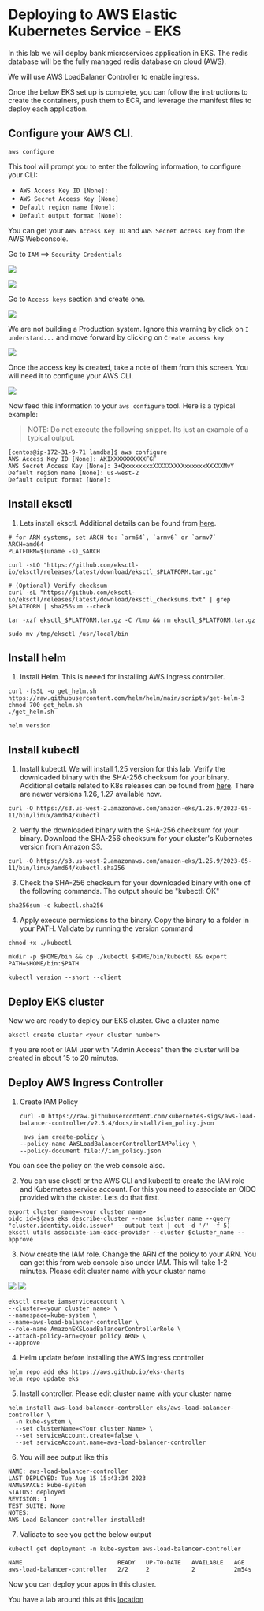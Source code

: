 # Deploying to AWS Elastic Kubernetes Service - EKS

In this lab we will deploy bank microservices application in EKS. The redis database will be the fully managed redis database on cloud (AWS).

We will use AWS LoadBalaner Controller to enable ingress.

Once the below EKS set up is complete, you can follow the instructions to create the containers, push them to ECR, and leverage the manifest files to deploy each application.


## Configure your AWS CLI.
```
aws configure
```
This tool will prompt you to enter the following information, to configure your CLI:
- `AWS Access Key ID [None]:`
- `AWS Secret Access Key [None]`
- `Default region name [None]:`
- `Default output format [None]:`

You can get your `AWS Access Key ID` and `AWS Secret Access Key` from the AWS Webconsole.

Go to `IAM` ==> `Security Credentials`

![](images/16a-lambda.png)

![](images/16-lambda.png)

Go to `Access keys` section and create one.

![](images/17-lambda.png)

We are not building a Production system. Ignore this warning by click on `I understand...` and move forward by clicking on `Create access key`

![](images/18-lambda.png)

Once the access key is created, take a note of them from this screen. You will need it to configure your AWS CLI.

![](images/19-lambda.png)

Now feed this information to your `aws configure` tool. Here is a typical example:

> NOTE: Do not execute the following snippet. Its just an example of a typical output.
```
[centos@ip-172-31-9-71 lamdba]$ aws configure
AWS Access Key ID [None]: AKIXXXXXXXXXXFGF
AWS Secret Access Key [None]: 3+QxxxxxxxxXXXXXXXXXxxxxxxXXXXXMvY
Default region name [None]: us-west-2
Default output format [None]:
```

## Install eksctl 

1.  Lets install eksctl. Additional details can be found from [here](https://github.com/eksctl-io/eksctl/blob/main/README.md#installation).

```
# for ARM systems, set ARCH to: `arm64`, `armv6` or `armv7`
ARCH=amd64
PLATFORM=$(uname -s)_$ARCH

curl -sLO "https://github.com/eksctl-io/eksctl/releases/latest/download/eksctl_$PLATFORM.tar.gz"

# (Optional) Verify checksum
curl -sL "https://github.com/eksctl-io/eksctl/releases/latest/download/eksctl_checksums.txt" | grep $PLATFORM | sha256sum --check

tar -xzf eksctl_$PLATFORM.tar.gz -C /tmp && rm eksctl_$PLATFORM.tar.gz

sudo mv /tmp/eksctl /usr/local/bin
```

## Install helm

1. Install Helm. This is neeed for installing AWS Ingress controller.
```
curl -fsSL -o get_helm.sh https://raw.githubusercontent.com/helm/helm/main/scripts/get-helm-3
chmod 700 get_helm.sh
./get_helm.sh

helm version
```

## Install kubectl 

1.  Install kubectl. We will install 1.25 version for this lab. Verify the downloaded binary with the SHA-256 checksum for your binary. Additional details related to K8s releases can be found from [here](https://kubernetes.io/releases/). There are newer versions 1.26, 1.27 available now.

```
curl -O https://s3.us-west-2.amazonaws.com/amazon-eks/1.25.9/2023-05-11/bin/linux/amd64/kubectl
```

2. Verify the downloaded binary with the SHA-256 checksum for your binary. Download the SHA-256 checksum for your cluster's Kubernetes version from Amazon S3.

```
curl -O https://s3.us-west-2.amazonaws.com/amazon-eks/1.25.9/2023-05-11/bin/linux/amd64/kubectl.sha256
```
3. Check the SHA-256 checksum for your downloaded binary with one of the following commands. The output should be "kubectl: OK"
```
sha256sum -c kubectl.sha256
```
4. Apply execute permissions to the binary. Copy the binary to a folder in your PATH. Validate by running the version command 

```
chmod +x ./kubectl

mkdir -p $HOME/bin && cp ./kubectl $HOME/bin/kubectl && export PATH=$HOME/bin:$PATH

kubectl version --short --client

```

## Deploy EKS cluster 

Now we are ready to deploy our EKS cluster. Give a cluster name 

```
eksctl create cluster <your cluster number>
```

If you are root or IAM user with "Admin Access" then the cluster will be created in about 15 to 20 minutes.


## Deploy AWS Ingress Controller
1. Create IAM Policy
    ```
    curl -O https://raw.githubusercontent.com/kubernetes-sigs/aws-load-balancer-controller/v2.5.4/docs/install/iam_policy.json

     aws iam create-policy \
    --policy-name AWSLoadBalancerControllerIAMPolicy \
    --policy-document file://iam_policy.json
    ```

You can see the policy on the web console also.

2. You can use eksctl or the AWS CLI and kubectl to create the IAM role and Kubernetes service account. For this you need to associate an OIDC provided with the cluster. Lets do that first.

  ```
  export cluster_name=<your cluster name>
  oidc_id=$(aws eks describe-cluster --name $cluster_name --query "cluster.identity.oidc.issuer" --output text | cut -d '/' -f 5)
  eksctl utils associate-iam-oidc-provider --cluster $cluster_name --approve
  ```

3. Now create the IAM role. Change the ARN of the policy to your ARN. You can get this from web console also under IAM.   This will take 1-2 minutes.
Please edit cluster name  with your cluster name

  ![](images/arn-search.png)
  ![](images/find-arn.png)


  ```
  eksctl create iamserviceaccount \
  --cluster=<your cluster name> \
  --namespace=kube-system \
  --name=aws-load-balancer-controller \
  --role-name AmazonEKSLoadBalancerControllerRole \
  --attach-policy-arn=<your policy ARN> \
  --approve
  ```
4. Helm update before installing the AWS ingress controller
```
helm repo add eks https://aws.github.io/eks-charts
helm repo update eks
```

5. Install controller. Please edit cluster name  with your cluster name
```
helm install aws-load-balancer-controller eks/aws-load-balancer-controller \
  -n kube-system \
  --set clusterName=<Your cluster Name> \
  --set serviceAccount.create=false \
  --set serviceAccount.name=aws-load-balancer-controller
```

6. You will see output like this 

```
NAME: aws-load-balancer-controller
LAST DEPLOYED: Tue Aug 15 15:43:34 2023
NAMESPACE: kube-system
STATUS: deployed
REVISION: 1
TEST SUITE: None
NOTES:
AWS Load Balancer controller installed!
```

7. Validate to see you get the below output
```
kubectl get deployment -n kube-system aws-load-balancer-controller
```
```
NAME                           READY   UP-TO-DATE   AVAILABLE   AGE
aws-load-balancer-controller   2/2     2            2           2m54s
```

Now you can deploy your apps in this cluster.


You have a lab around this at this [location](https://github.com/srinivredis/hands-on-labs-cloud-native-modern-app)

